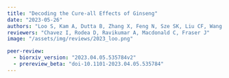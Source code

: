 ```yaml
---
title: "Decoding the Cure-all Effects of Ginseng"
date: "2023-05-26"
authors: "Loo S, Kam A, Dutta B, Zhang X, Feng N, Sze SK, Liu CF, Wang X, Tam JP"
reviewers: "Chavez I, Rodea D, Ravikumar A, Macdonald C, Fraser J"
image: "/assets/img/reviews/2023_loo.png"

peer-review:
  - biorxiv_version: "2023.04.05.535784v2"
  - prereview_beta: "doi-10.1101-2023.04.05.535784"
---
```

